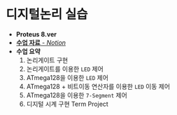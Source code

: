 # 디지털논리 실습
 - __Proteus 8.ver__
 - [__수업 자료__ - *Notion*](https://charm-aluminum-6c2.notion.site/a27cadae315541a98eebf9d8d695b160)
 - __수업 요약__
    1. 논리게이트 구현
    2. 논리게이트를 이용한 ```LED``` 제어
    3. ATmega128을 이용한 ```LED``` 제어
    4. ATmega128 + 비트이동 연산자를 이용한 ```LED``` 이동 제어
    5. ATmega128을 이용한 ```7-Segment``` 제어
    6. 디지털 시계 구현 Term Project
